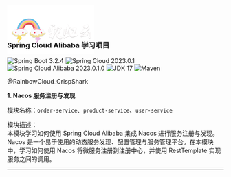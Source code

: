 <img src="/doc/img/rbc-logo.png" style="width: 40%;margin-bottom: -60px" alt="RBC Logo"/>


### Spring Cloud Alibaba 学习项目

![Spring Boot 3.2.4](https://img.shields.io/badge/Spring%20Boot-3.2.4-brightgreen.svg)
![Spring Cloud 2023.0.1](https://img.shields.io/badge/Spring%20Cloud-2023.0.1-blue.svg)
![Spring Cloud Alibaba 2023.0.1.0](https://img.shields.io/badge/Spring%20Cloud%20Alibaba-2023.0.1.0-brightgreen.svg)
![JDK 17](https://img.shields.io/badge/JDK-17-brightgreen.svg)
![Maven](https://img.shields.io/badge/Maven-3.9.6-yellowgreen.svg)


@RainbowCloud_CrispShark


**1. Nacos 服务注册与发现**

模块名称：`order-service`、`product-service`、`user-service`

模块描述：  
本模块学习如何使用 Spring Cloud Alibaba 集成 Nacos 进行服务注册与发现。Nacos 是一个易于使用的动态服务发现、配置管理与服务管理平台。在本模块中，学习如何使用 Nacos 将微服务注册到注册中心，并使用 RestTemplate 实现服务之间的调用。

------